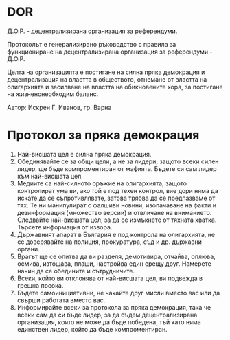 # DOR
Д.О.Р. - децентрализирана организация за референдуми.

Протоколът е генерализирано ръководство с правила за функциониране на децентрализирана организация за референдуми - Д.О.Р.

Целта на организацията е постигане на силна пряка демокрация и децентрализация на властта в обществото, отнемане от властта на олигархията и засилване на властта на обикновените хора, за постигане на жизненонеобходим баланс.

Автор: Искрен Г. Иванов, гр. Варна

Протокол за пряка демокрация
============

1. Най-висшата цел е силна пряка демокрация.
2. Обединявайте се за общи цели, а не за лидери, защото всеки силен лидер, ще бъде компроментиран от мафията. Бъдете си сам лидер към най-висшата цел. 
3. Медиите са най-силното оръжие на олигархията, защото контролират ума ви, ако той е под техен контрол,
вие дори няма да искате да се съпротивлявате, затова трябва да се предпазваме от тях.
Те ни манипулират с фалшиви новини, изопачаване на факти и дезинформация (множество версии) и отвличане на вниманието.
Следвайте най-висшата цел, за да се измъкнете от тяхната хватка. Търсете информация от извора.
4. Държавният апарат в България е под контрола на олигархията, не се доверявайте на полиция, прокуратура, съд и др. държавни органи.
5. Врагът ще се опитва да ви разделя, демотивира, отчайва, оплюва, осмива, изтощава, плаши, настройва един срещу друг.
Намерете начин да се обедините и сътрудничите. 
6. Всеки, който ви отклонява от най-висшата цел, ви подвежда в грешна посока.
7. Бъдете самоинициативни, не чакайте друг мисли вместо вас или да свърши работата вместо вас.
8. Информирайте всеки за протокола за пряка демокрация, така че всеки сам да си бъде лидер, за да бъдем децентрализирана организация, която не може да бъде победена, тъй като няма единствен лидер, който да бъде компроментиран.
